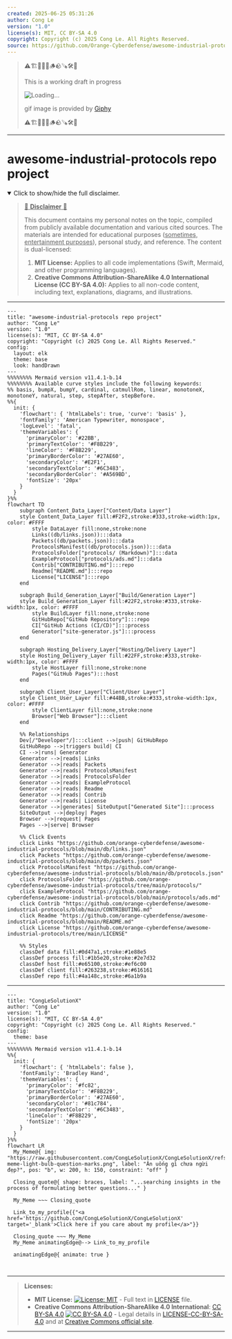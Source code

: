 ```yaml
---
created: 2025-06-25 05:31:26
author: Cong Le
version: "1.0"
license(s): MIT, CC BY-SA 4.0
copyright: Copyright (c) 2025 Cong Le. All Rights Reserved.
source: https://github.com/Orange-Cyberdefense/awesome-industrial-protocols
---
```



> ⚠️🏗️🚧🦺🧱🪵🪨🪚🛠️👷
> 
> This is a working draft in progress
> 
> ![Loading...](https://media2.giphy.com/media/v1.Y2lkPTc5MGI3NjExMXVjejV3dnVjc2o5MXd3eXBvcDR1cHlzbHQ1Z2R6YjY0ZHpmdjJ6OCZlcD12MV9pbnRlcm5hbF9naWZfYnlfaWQmY3Q9Zw/hL9q5k9dk9l0wGd4e0/giphy.gif)
>
> gif image is provided by [Giphy](https://giphy.com)
> 
> ⚠️🏗️🚧🦺🧱🪵🪨🪚🛠️👷


----




# awesome-industrial-protocols repo project
<details open>
<summary>Click to show/hide the full disclaimer.</summary>
   
> <ins>📢 **Disclaimer** 🚨</ins>
>
> This document contains my personal notes on the topic,
> compiled from publicly available documentation and various cited sources.
> The materials are intended for educational purposes (<ins>sometimes, entertainment purposes</ins>), personal study, and reference.
> The content is dual-licensed:
> 1. **MIT License:** Applies to all code implementations (Swift, Mermaid, and other programming languages).
> 2. **Creative Commons Attribution-ShareAlike 4.0 International License (CC BY-SA 4.0):** Applies to all non-code content, including text, explanations, diagrams, and illustrations.

</details>


----

```mermaid
---
title: "awesome-industrial-protocols repo project"
author: "Cong Le"
version: "1.0"
license(s): "MIT, CC BY-SA 4.0"
copyright: "Copyright (c) 2025 Cong Le. All Rights Reserved."
config:
  layout: elk
  theme: base
  look: handDrawn
---
%%%%%%%% Mermaid version v11.4.1-b.14
%%%%%%%% Available curve styles include the following keywords:
%% basis, bumpX, bumpY, cardinal, catmullRom, linear, monotoneX, monotoneY, natural, step, stepAfter, stepBefore.
%%{
  init: {
    'flowchart': { 'htmlLabels': true, 'curve': 'basis' },
    'fontFamily': 'American Typewriter, monospace',
    'logLevel': 'fatal',
    'themeVariables': {
      'primaryColor': '#22BB',
      'primaryTextColor': '#F8B229',
      'lineColor': '#F8B229',
      'primaryBorderColor': '#27AE60',
      'secondaryColor': '#E2F1',
      'secondaryTextColor': '#6C3483',
      'secondaryBorderColor': '#A569BD',
      'fontSize': '20px'
    }
  }
}%%
flowchart TD
    subgraph Content_Data_Layer["Content/Data Layer"]
    style Content_Data_Layer fill:#F2F2,stroke:#333,stroke-width:1px, color: #FFFF
        style DataLayer fill:none,stroke:none
        Links((db/links.json)):::data
        Packets((db/packets.json)):::data
        ProtocolsManifest((db/protocols.json)):::data
        ProtocolsFolder["protocols/ (Markdown)"]:::data
        ExampleProtocol["protocols/ads.md"]:::data
        Contrib["CONTRIBUTING.md"]:::repo
        Readme["README.md"]:::repo
        License["LICENSE"]:::repo
    end

    subgraph Build_Generation_Layer["Build/Generation Layer"]
    style Build_Generation_Layer fill:#22F2,stroke:#333,stroke-width:1px, color: #FFFF
        style BuildLayer fill:none,stroke:none
        GitHubRepo["GitHub Repository"]:::repo
        CI["GitHub Actions (CI/CD)"]:::process
        Generator["site-generator.js"]:::process
    end

    subgraph Hosting_Delivery_Layer["Hosting/Delivery Layer"]
    style Hosting_Delivery_Layer fill:#22FF,stroke:#333,stroke-width:1px, color: #FFFF
        style HostLayer fill:none,stroke:none
        Pages("GitHub Pages"):::host
    end

    subgraph Client_User_Layer["Client/User Layer"]
    style Client_User_Layer fill:#44BB,stroke:#333,stroke-width:1px, color: #FFFF
        style ClientLayer fill:none,stroke:none
        Browser["Web Browser"]:::client
    end

    %% Relationships
    Dev[/"Developer"/]:::client -->|push| GitHubRepo
    GitHubRepo -->|triggers build| CI
    CI -->|runs| Generator
    Generator -->|reads| Links
    Generator -->|reads| Packets
    Generator -->|reads| ProtocolsManifest
    Generator -->|reads| ProtocolsFolder
    Generator -->|reads| ExampleProtocol
    Generator -->|reads| Readme
    Generator -->|reads| Contrib
    Generator -->|reads| License
    Generator -->|generates| SiteOutput["Generated Site"]:::process
    SiteOutput -->|deploy| Pages
    Browser -->|request| Pages
    Pages -->|serve| Browser

    %% Click Events
    click Links "https://github.com/orange-cyberdefense/awesome-industrial-protocols/blob/main/db/links.json"
    click Packets "https://github.com/orange-cyberdefense/awesome-industrial-protocols/blob/main/db/packets.json"
    click ProtocolsManifest "https://github.com/orange-cyberdefense/awesome-industrial-protocols/blob/main/db/protocols.json"
    click ProtocolsFolder "https://github.com/orange-cyberdefense/awesome-industrial-protocols/tree/main/protocols/"
    click ExampleProtocol "https://github.com/orange-cyberdefense/awesome-industrial-protocols/blob/main/protocols/ads.md"
    click Contrib "https://github.com/orange-cyberdefense/awesome-industrial-protocols/blob/main/CONTRIBUTING.md"
    click Readme "https://github.com/orange-cyberdefense/awesome-industrial-protocols/blob/main/README.md"
    click License "https://github.com/orange-cyberdefense/awesome-industrial-protocols/tree/main/LICENSE"

    %% Styles
    classDef data fill:#0d47a1,stroke:#1e88e5
    classDef process fill:#1b5e20,stroke:#2e7d32
    classDef host fill:#e65100,stroke:#ef6c00
    classDef client fill:#263238,stroke:#616161
    classDef repo fill:#4a148c,stroke:#6a1b9a

```

-----


<!-- 
```mermaid
%% Current Mermaid version
info
```  -->


```mermaid
---
title: "CongLeSolutionX"
author: "Cong Le"
version: "1.0"
license(s): "MIT, CC BY-SA 4.0"
copyright: "Copyright (c) 2025 Cong Le. All Rights Reserved."
config:
  theme: base
---
%%%%%%%% Mermaid version v11.4.1-b.14
%%{
  init: {
    'flowchart': { 'htmlLabels': false },
    'fontFamily': 'Bradley Hand',
    'themeVariables': {
      'primaryColor': '#fc82',
      'primaryTextColor': '#F8B229',
      'primaryBorderColor': '#27AE60',
      'secondaryColor': '#81c784',
      'secondaryTextColor': '#6C3483',
      'lineColor': '#F8B229',
      'fontSize': '20px'
    }
  }
}%%
flowchart LR
  My_Meme@{ img: "https://raw.githubusercontent.com/CongLeSolutionX/CongLeSolutionX/refs/heads/main/assets/images/My-meme-light-bulb-question-marks.png", label: "Ăn uống gì chưa ngừi đẹp?", pos: "b", w: 200, h: 150, constraint: "off" }

  Closing_quote@{ shape: braces, label: "...searching insights in the process of formulating better questions..." }
    
  My_Meme ~~~ Closing_quote
    
  Link_to_my_profile{{"<a href='https://github.com/CongLeSolutionX/CongLeSolutionX' target='_blank'>Click here if you care about my profile</a>"}}

  Closing_quote ~~~ My_Meme
  My_Meme animatingEdge@--> Link_to_my_profile
  
  animatingEdge@{ animate: true }



```

---
>**Licenses:**
>
>- **MIT License:**  [![License: MIT](https://img.shields.io/badge/License-MIT-yellow.svg)](LICENSE) - Full text in [LICENSE](LICENSE) file.
>- **Creative Commons Attribution-ShareAlike 4.0 International**: [CC BY-SA 4.0](https://creativecommons.org/licenses/by-sa/4.0/) [![CC BY-SA 4.0](https://licensebuttons.net/l/by-sa/4.0/88x31.png)](https://creativecommons.org/licenses/by-sa/4.0/) - Legal details in [LICENSE-CC-BY-SA-4.0](THE_PAST/LICENSE-CC-BY-SA-4.0) and at [Creative Commons official site](https://creativecommons.org/licenses/by-sa/4.0/).
>
---